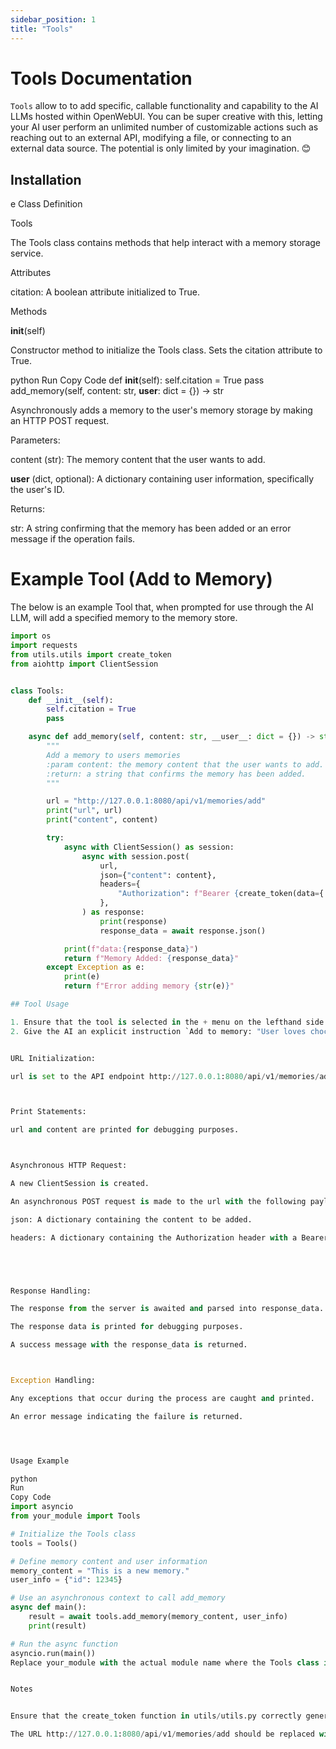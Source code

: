 ```yaml
---
sidebar_position: 1
title: "Tools"
---
```


# Tools Documentation

`Tools` allow to to add specific, callable functionality and capability to the AI LLMs hosted within OpenWebUI. You can be super creative with this, letting your AI user perform an unlimited number of customizable actions such as reaching out to an external API, modifying a file, or connecting to an external data source. The potential is only limited by your imagination. &#x1F60A;

## Installation

e
Class Definition

Tools

The Tools class contains methods that help interact with a memory storage service.


Attributes


citation: A boolean attribute initialized to True.


Methods

__init__(self)

Constructor method to initialize the Tools class. Sets the citation attribute to True.


python
Run
Copy Code
def __init__(self):
    self.citation = True
    pass
add_memory(self, content: str, __user__: dict = {}) -> str

Asynchronously adds a memory to the user's memory storage by making an HTTP POST request.


Parameters:



content (str): The memory content that the user wants to add.

__user__ (dict, optional): A dictionary containing user information, specifically the user's ID.


Returns:



str: A string confirming that the memory has been added or an error message if the operation fails.

# Example Tool (Add to Memory)

The below is an example Tool that, when prompted for use through the AI LLM, will add a specified memory to the memory store.

```python
import os
import requests
from utils.utils import create_token
from aiohttp import ClientSession


class Tools:
    def __init__(self):
        self.citation = True
        pass

    async def add_memory(self, content: str, __user__: dict = {}) -> str:
        """
        Add a memory to users memories
        :param content: the memory content that the user wants to add.
        :return: a string that confirms the memory has been added.
        """

        url = "http://127.0.0.1:8080/api/v1/memories/add"
        print("url", url)
        print("content", content)

        try:
            async with ClientSession() as session:
                async with session.post(
                    url,
                    json={"content": content},
                    headers={
                        "Authorization": f"Bearer {create_token(data={'id': __user__['id']})}"
                    },
                ) as response:
                    print(response)
                    response_data = await response.json()

            print(f"data:{response_data}")
            return f"Memory Added: {response_data}"
        except Exception as e:
            print(e)
            return f"Error adding memory {str(e)}"

## Tool Usage

1. Ensure that the tool is selected in the + menu on the lefthand side of the dialog entry bar. 
2. Give the AI an explicit instruction `Add to memory: "User loves chocolate"`


URL Initialization:

url is set to the API endpoint http://127.0.0.1:8080/api/v1/memories/add.



Print Statements:

url and content are printed for debugging purposes.



Asynchronous HTTP Request:

A new ClientSession is created.

An asynchronous POST request is made to the url with the following payload:

json: A dictionary containing the content to be added.

headers: A dictionary containing the Authorization header with a Bearer token created using create_token.





Response Handling:

The response from the server is awaited and parsed into response_data.

The response data is printed for debugging purposes.

A success message with the response_data is returned.



Exception Handling:

Any exceptions that occur during the process are caught and printed.

An error message indicating the failure is returned.




Usage Example

python
Run
Copy Code
import asyncio
from your_module import Tools

# Initialize the Tools class
tools = Tools()

# Define memory content and user information
memory_content = "This is a new memory."
user_info = {"id": 12345}

# Use an asynchronous context to call add_memory
async def main():
    result = await tools.add_memory(memory_content, user_info)
    print(result)

# Run the async function
asyncio.run(main())
Replace your_module with the actual module name where the Tools class is defined.


Notes


Ensure that the create_token function in utils/utils.py correctly generates a valid token for authentication.

The URL http://127.0.0.1:8080/api/v1/memories/add should be replaced with the actual API endpoint URL.